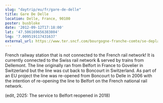 ```yaml
---
slug: "daytrip/eu/fr/gare-de-delle"
title: Gare De Delle
location: Delle, France, 90100
poster: busbloke
date: '2012-09-12T17:18:00'
lat: '47.506169656383804'
lng: '7.009519117431637'
external_url: https://www.ter.sncf.com/bourgogne-franche-comte/se-deplacer/gares/delle-87184440
---
```


French railway station that is not connected to the French rail network! It is currently connected to the Swiss rail network &amp; served by trains from Dellemont. The line originally ran from Belfort in France to Govelier in Switzerland but the line was cut back to Boncourt in Switzerland. As part of an EU project the line was re-opened from Boncourt to Delle in 2006 with the intention of re-opening the line to Belfort on the French national rail network.

(edit, 2025: The service to Belfort reopened in 2018)
